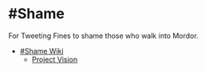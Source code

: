 # #Shame
For Tweeting Fines to shame those who walk into Mordor.

* [#Shame Wiki](../../wiki)
  * [Project Vision](../../wiki/%23Shame-Project-Vision)
